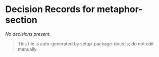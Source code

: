 # Decision Records for metaphor-section

_No decisions present._

> This file is auto-generated by setup-package-docs.js; do not edit manually.